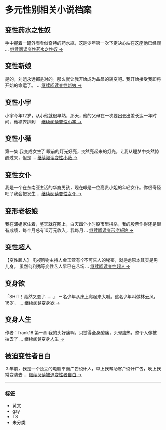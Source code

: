 # 多元性别相关小说档案

## 变性药水之性奴
手中握着一罐外表看似奇特的药水瓶，这是少年第一次下定决心站在这座他已经观 … [继续阅读变性药水之性奴 →](https://ts5551.wordpress.com/2017/10/27/%e5%8f%98%e6%80%a7%e8%8d%af%e6%b0%b4%e4%b9%8b%e6%80%a7%e5%a5%b4/)

## 变性新娘
是的，刘姐永远都是对的。那么就让我开始成为晶晶的转变吧。我开始接受我即将开始的命运了。 … [继续阅读变性新娘 →](https://ts5551.wordpress.com/2017/10/27/%e5%8f%98%e6%80%a7%e6%96%b0%e5%a8%98/)

## 变性小宇
小宇今年12岁，从小他就很早熟，那天，他的父母在一次要出去出差长达一年时间，他被安排到 … [继续阅读变性小宇 →](https://ts5551.wordpress.com/2017/10/27/%e5%8f%98%e6%80%a7%e5%b0%8f%e5%ae%87/)

## 变性小薇
第一集 我变成女生了 眼前的灯光好亮，突然亮起来的灯光，让我从睡梦中突然惊醒过来，但是 … [继续阅读变性小薇 →](https://ts5551.wordpress.com/2017/10/27/%e5%8f%98%e6%80%a7%e5%b0%8f%e8%96%87/)

## 变性女仆
我是一个在东南亚生活的华裔男孩，现在却是一位高贵小姐的年轻女仆。你很奇怪吧？我会把发生 … [继续阅读变性女仆 →](https://ts5551.wordpress.com/2017/10/27/%e5%8f%98%e6%80%a7%e5%a5%b3%e4%bb%86/)

## 变形老板娘
我在浦姐家住着，整天就在网上，白天四个小时股市里拼杀，我的股票作得还是很有成绩，每个月总有10万元收入，我每月 … [继续阅读变形老板娘 →](https://ts5551.wordpress.com/2017/10/27/%e5%8f%98%e5%bd%a2%e8%80%81%e6%9d%bf%e5%a8%98/)

## 变性超人
【变性超人】 电视购物主持人金玉萱有个不可告人的秘密，就是她原本其实是男儿身。 虽然何利秀等变性艺人早已在艺坛 … [继续阅读变性超人 →](https://ts5551.wordpress.com/2017/10/27/%e5%8f%98%e6%80%a7%e8%b6%85%e4%ba%ba/)

## 变身欲
「SHIT！竟然又变了……」 ㄧ名少年从床上爬起来大喊。这名少年叫做林云风，16岁， … [继续阅读变身欲 →](https://ts5551.wordpress.com/2017/10/27/%e5%8f%98%e8%ba%ab%e6%ac%b2/)

## 变身人生
作者：frank18 第一章 我的头好痛啊，只觉得全身酸痛，头晕脑热，整个人像被抽去了 … [继续阅读变身人生 →](https://ts5551.wordpress.com/2017/10/27/%e5%8f%98%e8%ba%ab%e4%ba%ba%e7%94%9f/)

## 被迫变性者自白
３年前，我是一个独立的电脑平面广告设计人，早上我帮助客户设计广告，晚上我常变装去 … [继续阅读被迫变性者自白 →](https://ts5551.wordpress.com/2017/10/27/%e8%a2%ab%e8%bf%ab%e5%8f%98%e6%80%a7%e8%80%85%e8%87%aa%e7%99%bd/) 

---

### 标签
- 黄文
- gay
- TS
- 未分类